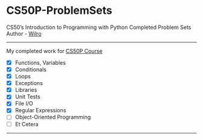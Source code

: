 # CS50P-ProblemSets
CS50’s Introduction to Programming with Python Completed Problem Sets  
Author - [Wilro](https://github.com/SciWilro)

---
My completed work for [CS50P Course](https://www.edx.org/course/cs50s-introduction-to-programming-with-python)

- [x] Functions, Variables
- [x] Conditionals
- [x] Loops
- [x] Exceptions
- [x] Libraries
- [x] Unit Tests
- [x] File I/O
- [x] Regular Expressions
- [ ] Object-Oriented Programming
- [ ] Et Cetera
---